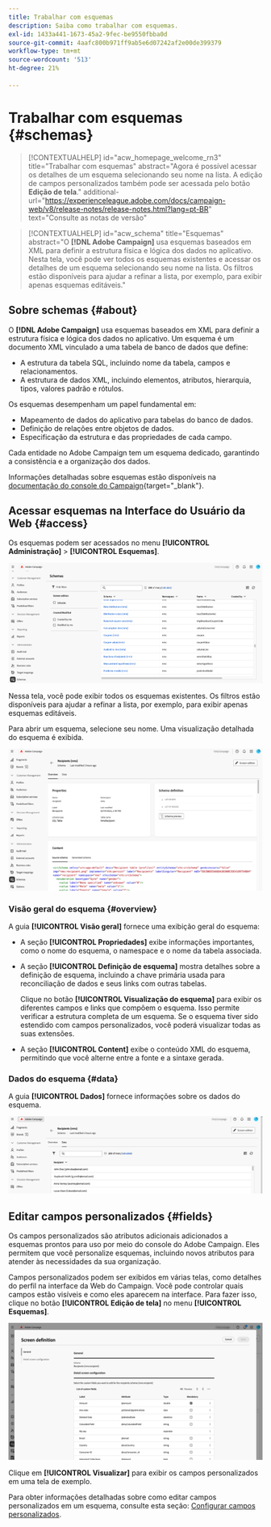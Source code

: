 ```yaml
---
title: Trabalhar com esquemas
description: Saiba como trabalhar com esquemas.
exl-id: 1433a441-1673-45a2-9fec-be9550fbba0d
source-git-commit: 4aafc800b971ff9ab5e6d07242af2e00de399379
workflow-type: tm+mt
source-wordcount: '513'
ht-degree: 21%

---
```


# Trabalhar com esquemas {#schemas}

>[!CONTEXTUALHELP]
>id="acw_homepage_welcome_rn3"
>title="Trabalhar com esquemas"
>abstract="Agora é possível acessar os detalhes de um esquema selecionando seu nome na lista. A edição de campos personalizados também pode ser acessada pelo botão **Edição de tela**."
>additional-url="https://experienceleague.adobe.com/docs/campaign-web/v8/release-notes/release-notes.html?lang=pt-BR" text="Consulte as notas de versão"

>[!CONTEXTUALHELP]
>id="acw_schema"
>title="Esquemas"
>abstract="O **[!DNL Adobe Campaign]** usa esquemas baseados em XML para definir a estrutura física e lógica dos dados no aplicativo. Nesta tela, você pode ver todos os esquemas existentes e acessar os detalhes de um esquema selecionando seu nome na lista. Os filtros estão disponíveis para ajudar a refinar a lista, por exemplo, para exibir apenas esquemas editáveis."

## Sobre schemas {#about}

O **[!DNL Adobe Campaign]** usa esquemas baseados em XML para definir a estrutura física e lógica dos dados no aplicativo. Um esquema é um documento XML vinculado a uma tabela de banco de dados que define:

* A estrutura da tabela SQL, incluindo nome da tabela, campos e relacionamentos.
* A estrutura de dados XML, incluindo elementos, atributos, hierarquia, tipos, valores padrão e rótulos.

Os esquemas desempenham um papel fundamental em:

* Mapeamento de dados do aplicativo para tabelas do banco de dados.
* Definição de relações entre objetos de dados.
* Especificação da estrutura e das propriedades de cada campo.

Cada entidade no Adobe Campaign tem um esquema dedicado, garantindo a consistência e a organização dos dados.

Informações detalhadas sobre esquemas estão disponíveis na [documentação do console do Campaign](https://experienceleague.adobe.com/pt-br/docs/campaign/campaign-v8/developer/shemas-forms/schemas){target="_blank"}.

## Acessar esquemas na Interface do Usuário da Web {#access}

Os esquemas podem ser acessados no menu **[!UICONTROL Administração]** > **[!UICONTROL Esquemas]**.

![Tela da lista de esquemas mostrando os esquemas e filtros disponíveis](assets/schemas-list.png)

Nessa tela, você pode exibir todos os esquemas existentes. Os filtros estão disponíveis para ajudar a refinar a lista, por exemplo, para exibir apenas esquemas editáveis.

Para abrir um esquema, selecione seu nome. Uma visualização detalhada do esquema é exibida.

![Tela de detalhes do esquema mostrando as propriedades e o conteúdo do esquema](assets/schema-details.png)

### Visão geral do esquema {#overview}

A guia **[!UICONTROL Visão geral]** fornece uma exibição geral do esquema:

* A seção **[!UICONTROL Propriedades]** exibe informações importantes, como o nome do esquema, o namespace e o nome da tabela associada.

* A seção **[!UICONTROL Definição de esquema]** mostra detalhes sobre a definição de esquema, incluindo a chave primária usada para reconciliação de dados e seus links com outras tabelas.

  Clique no botão **[!UICONTROL Visualização do esquema]** para exibir os diferentes campos e links que compõem o esquema. Isso permite verificar a estrutura completa de um esquema. Se o esquema tiver sido estendido com campos personalizados, você poderá visualizar todas as suas extensões.

* A seção **[!UICONTROL Content]** exibe o conteúdo XML do esquema, permitindo que você alterne entre a fonte e a sintaxe gerada.

### Dados do esquema {#data}

A guia **[!UICONTROL Dados]** fornece informações sobre os dados do esquema.

![Guia de dados de esquema mostrando a estrutura de dados e os atributos](assets/schemas-data.png)

## Editar campos personalizados {#fields}

Os campos personalizados são atributos adicionais adicionados a esquemas prontos para uso por meio do console do Adobe Campaign. Eles permitem que você personalize esquemas, incluindo novos atributos para atender às necessidades da sua organização.

Campos personalizados podem ser exibidos em várias telas, como detalhes do perfil na interface da Web do Campaign. Você pode controlar quais campos estão visíveis e como eles aparecem na interface. Para fazer isso, clique no botão **[!UICONTROL Edição de tela]** no menu **[!UICONTROL Esquemas]**.

![Tela de campos personalizados mostrando atributos editáveis](assets/schemas-custom.png)

Clique em **[!UICONTROL Visualizar]** para exibir os campos personalizados em uma tela de exemplo.

Para obter informações detalhadas sobre como editar campos personalizados em um esquema, consulte esta seção: [Configurar campos personalizados](../administration/custom-fields.md).
